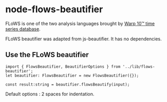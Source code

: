 # node-flows-beautifier

FLoWS is one of the two analysis languages brought by [Warp 10™ time series database](https://www.warp10.io/).

FLoWS beautifier was adapted from js-beautifier. It has no dependencies.


## Use the FLoWS beautifier

```
import { FlowsBeautifier, BeautifierOptions } from '../lib/flows-beautifier';
let beautifier: FlowsBeautifier = new FlowsBeautifier({});

const result:string = beautifier.flowsBeautify(input);

```

Default options : 2 spaces for indentation.
